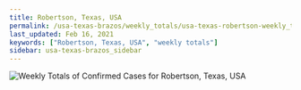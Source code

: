 ```yaml
---
title: Robertson, Texas, USA
permalink: /usa-texas-brazos/weekly_totals/usa-texas-robertson-weekly_totals.html
last_updated: Feb 16, 2021
keywords: ["Robertson, Texas, USA", "weekly totals"]
sidebar: usa-texas-brazos_sidebar
---
```


![Weekly Totals of Confirmed Cases for Robertson, Texas, USA](/covid_tracker/images/graphs/usa-texas-robertson-weekly_totals_graph.png)

